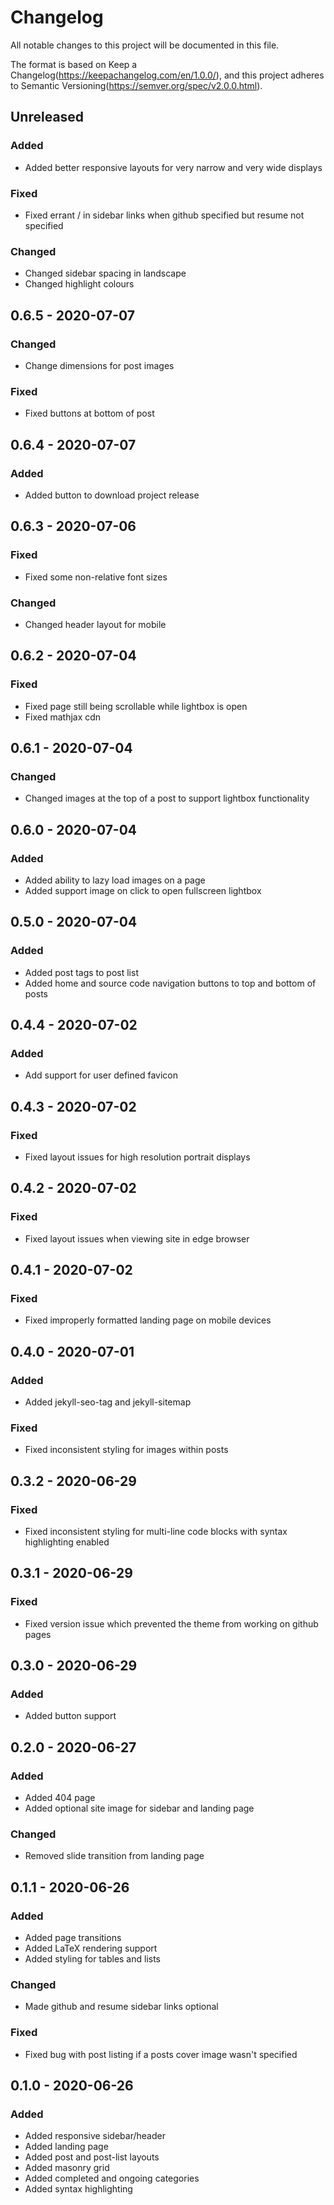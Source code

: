 # Changelog
All notable changes to this project will be documented in this file.

The format is based on Keep a Changelog(https://keepachangelog.com/en/1.0.0/),
and this project adheres to Semantic Versioning(https://semver.org/spec/v2.0.0.html).

## Unreleased
### Added
 - Added better responsive layouts for very narrow and very wide displays

### Fixed
 - Fixed errant / in sidebar links when github specified but resume not specified

### Changed
 - Changed sidebar spacing in landscape
 - Changed highlight colours

## 0.6.5 - 2020-07-07
### Changed
 - Change dimensions for post images 

### Fixed
 - Fixed buttons at bottom of post

## 0.6.4 - 2020-07-07
### Added
 - Added button to download project release

## 0.6.3 - 2020-07-06
### Fixed
 - Fixed some non-relative font sizes

### Changed
 - Changed header layout for mobile

## 0.6.2 - 2020-07-04
### Fixed
 - Fixed page still being scrollable while lightbox is open
 - Fixed mathjax cdn 

## 0.6.1 - 2020-07-04
### Changed
 - Changed images at the top of a post to support lightbox functionality

## 0.6.0 - 2020-07-04
### Added
 - Added ability to lazy load images on a page
 - Added support image on click to open fullscreen lightbox

## 0.5.0 - 2020-07-04
### Added
 - Added post tags to post list
 - Added home and source code navigation buttons to top and bottom of posts

## 0.4.4 - 2020-07-02
### Added
 - Add support for user defined favicon

## 0.4.3 - 2020-07-02
### Fixed
 - Fixed layout issues for high resolution portrait displays

## 0.4.2 - 2020-07-02
### Fixed
 - Fixed layout issues when viewing site in edge browser

## 0.4.1 - 2020-07-02
### Fixed
 - Fixed improperly formatted landing page on mobile devices

## 0.4.0 - 2020-07-01
### Added
 - Added jekyll-seo-tag and jekyll-sitemap

### Fixed
 - Fixed inconsistent styling for images within posts

## 0.3.2 - 2020-06-29
### Fixed
- Fixed inconsistent styling for multi-line code blocks with syntax highlighting enabled

## 0.3.1 - 2020-06-29
### Fixed
 - Fixed version issue which prevented the theme from working on github pages

## 0.3.0 - 2020-06-29
### Added
 - Added button support

## 0.2.0 - 2020-06-27
### Added
 - Added 404 page
 - Added optional site image for sidebar and landing page

### Changed
 - Removed slide transition from landing page

## 0.1.1 - 2020-06-26
### Added
 - Added page transitions
 - Added LaTeX rendering support
 - Added styling for tables and lists

### Changed
 - Made github and resume sidebar links optional

### Fixed
 - Fixed bug with post listing if a posts cover image wasn't specified

## 0.1.0 - 2020-06-26
### Added
 - Added responsive sidebar/header
 - Added landing page
 - Added post and post-list layouts
 - Added masonry grid
 - Added completed and ongoing categories
 - Added syntax highlighting
